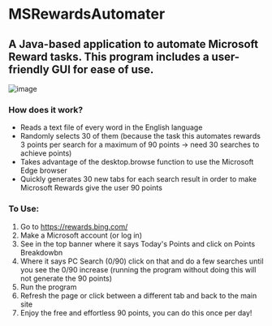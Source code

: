 # MSRewardsAutomater

## A Java-based application to automate Microsoft Reward tasks. This program includes a user-friendly GUI for ease of use. 

![image](https://github.com/Vikash013/MSRewardsAutomater/assets/112586898/3c7f3f90-9be6-4fe1-9b93-1cb384fc77d1)

### How does it work?

* Reads a text file of every word in the English language
* Randomly selects 30 of them (because the task this automates rewards 3 points per search for a maximum of 90 points -> need 30 searches to achieve points)
* Takes advantage of the desktop.browse function to use the Microsoft Edge browser
* Quickly generates 30 new tabs for each search result in order to make Microsoft Rewards give the user 90 points

### To Use:

1) Go to https://rewards.bing.com/
2) Make a Microsoft account (or log in)
3) See in the top banner where it says Today's Points and click on Points Breakdowbn
4) Where it says PC Search (0/90) click on that and do a few searches until you see the 0/90 increase (running the program without doing this will not generate the 90 points)
5) Run the program
6) Refresh the page or click between a different tab and back to the main site
7) Enjoy the free and effortless 90 points, you can do this once per day!
